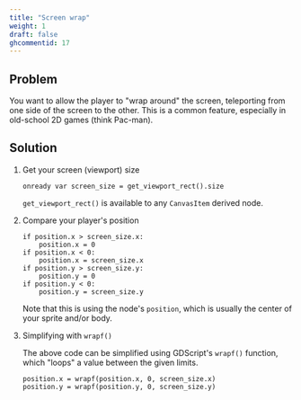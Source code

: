 ```yaml
---
title: "Screen wrap"
weight: 1
draft: false
ghcommentid: 17
---
```


## Problem

You want to allow the player to "wrap around" the screen, teleporting from one side of the screen to the other. This is a common feature, especially in old-school 2D games (think Pac-man).

## Solution

1. Get your screen (viewport) size

    ```gdscript
    onready var screen_size = get_viewport_rect().size
    ```

    `get_viewport_rect()` is available to any `CanvasItem` derived node.

1. Compare your player's position

    ```gdscript
    if position.x > screen_size.x:
        position.x = 0
    if position.x < 0:
        position.x = screen_size.x
    if position.y > screen_size.y:
        position.y = 0
    if position.y < 0:
        position.y = screen_size.y
    ```

    Note that this is using the node's `position`, which is usually the center of your sprite and/or body.

1. Simplifying with `wrapf()`

    The above code can be simplified using GDScript's `wrapf()` function, which "loops" a value between the given limits.

    ```gdscript
    position.x = wrapf(position.x, 0, screen_size.x)
    position.y = wrapf(position.y, 0, screen_size.y)
    ```
